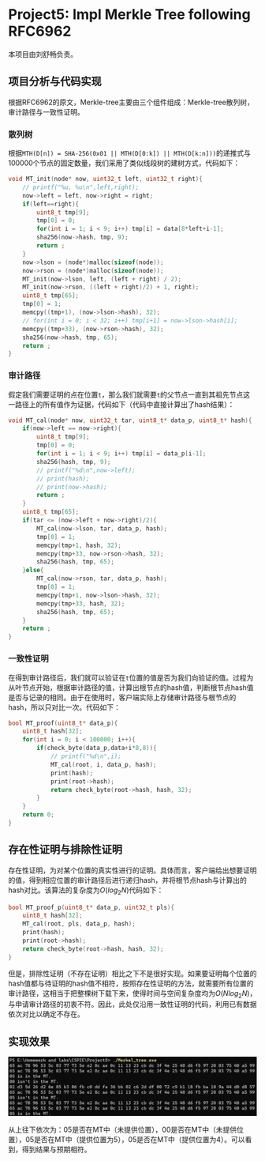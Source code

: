 # Project5: Impl Merkle Tree following RFC6962

本项目由刘舒畅负责。

## 项目分析与代码实现

根据RFC6962的原文，Merkle-tree主要由三个组件组成：Merkle-tree散列树，审计路径与一致性证明。

### 散列树

根据`MTH(D[n]) = SHA-256(0x01 || MTH(D[0:k]) || MTH(D[k:n]))`的递推式与100000个节点的固定数量，我们采用了类似线段树的建树方式，代码如下：

```C++
void MT_init(node* now, uint32_t left, uint32_t right){
    // printf("%u, %u\n",left,right);
    now->left = left, now->right = right;
    if(left==right){
        uint8_t tmp[9];
        tmp[0] = 0;
        for(int i = 1; i < 9; i++) tmp[i] = data[8*left+i-1];
        sha256(now->hash, tmp, 9);
        return ;
    }
    now->lson = (node*)malloc(sizeof(node));
    now->rson = (node*)malloc(sizeof(node));
    MT_init(now->lson, left, (left + right) / 2);
    MT_init(now->rson, ((left + right)/2) + 1, right);
    uint8_t tmp[65];
    tmp[0] = 1;
    memcpy((tmp+1), (now->lson->hash), 32);
    // for(int i = 0; i < 32; i++) tmp[i+1] = now->lson->hash[i];
    memcpy((tmp+33), (now->rson->hash), 32);
    sha256(now->hash, tmp, 65);
    return ;
}
```

### 审计路径

假定我们需要证明的点在位置`t`，那么我们就需要`t`的父节点一直到其祖先节点这一路径上的所有值作为证据，代码如下（代码中直接计算出了hash结果）：

```C++
void MT_cal(node* now, uint32_t tar, uint8_t* data_p, uint8_t* hash){
    if(now->left == now->right){
        uint8_t tmp[9];
        tmp[0] = 0;
        for(int i = 1; i < 9; i++) tmp[i] = data_p[i-1];
        sha256(hash, tmp, 9);
        // printf("%d\n",now->left);
        // print(hash);
        // print(now->hash);
        return ;
    }
    uint8_t tmp[65];
    if(tar <= (now->left + now->right)/2){
        MT_cal(now->lson, tar, data_p, hash);
        tmp[0] = 1;
        memcpy(tmp+1, hash, 32);
        memcpy(tmp+33, now->rson->hash, 32);
        sha256(hash, tmp, 65);
    }else{ 
        MT_cal(now->rson, tar, data_p, hash);
        tmp[0] = 1;
        memcpy(tmp+1, now->lson->hash, 32);
        memcpy(tmp+33, hash, 32);
        sha256(hash, tmp, 65);
    }
    return ;
}
```

### 一致性证明

在得到审计路径后，我们就可以验证在`t`位置的值是否为我们向验证的值。过程为从叶节点开始，根据审计路径的值，计算出根节点的hash值，判断根节点hash值是否与记录的相同。由于在使用时，客户端实际上存储审计路径与根节点的hash，所以只对比一次。代码如下：

```C++
bool MT_proof(uint8_t* data_p){
    uint8_t hash[32];
    for(int i = 0; i < 100000; i++){
        if(check_byte(data_p,data+i*8,8)){
            // printf("%d\n",i);
            MT_cal(root, i, data_p, hash);
            print(hash);
            print(root->hash);
            return check_byte(root->hash, hash, 32);
        }
    }
    return 0;
}
```

## 存在性证明与排除性证明

存在性证明，为对某个位置的真实性进行的证明。具体而言，客户端给出想要证明的值，得到相应位置的审计路径后进行递归hash，并将根节点hash与计算出的hash对比。该算法的复杂度为$O(log_2N)$代码如下：

```C++
bool MT_proof_p(uint8_t* data_p, uint32_t pls){
    uint8_t hash[32];
    MT_cal(root, pls, data_p, hash);
    print(hash);
    print(root->hash);
    return check_byte(root->hash, hash, 32);
}
```

但是，排除性证明（不存在证明）相比之下不是很好实现。如果要证明每个位置的hash值都与待证明的hash值不相符，按照存在性证明的方法，就需要所有位置的审计路径，这相当于把整棵树下载下来，使得时间与空间复杂度均为$O(Nlog_2N)$，与申请审计路径的初衷不符。因此，此处仅沿用一致性证明的代码，利用已有数据依次对比以确定不存在。

## 实现效果

![output](assets/output.png)

从上往下依次为：05是否在MT中（未提供位置），00是否在MT中（未提供位置），05是否在MT中（提供位置为5），05是否在MT中（提供位置为4）。可以看到，得到结果与预期相符。